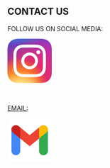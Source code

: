 <!DOCTYPE html>
<html>
    
<head>
    
<body>
<p>
<h2><b>CONTACT US</h2></b>
</p>


<main>
    <p>FOLLOW US ON SOCIAL MEDIA:</p>
<div class="container">
  <a href="https://www.instagram.com/umarylandigem/">
  <img class="image" src="insta.png" width ="100" height="100">
  <div class="overlay">
      
<p>
<br clear="right" />
</p>

<p>EMAIL:</p>
<div class="container">
  <a href="mailto:umarylandigem@gmail.com"> 
  <img class="image" src="mail.png" width ="100" height="100">
  <div class="overlay">
</main>

</body>

</html>
    


